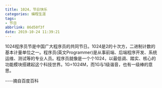 ```yaml
---
title: 1024，节日快乐
categories: 编程生涯
tags:
- 节日
abbrlink: 86d50f3f
date: 2019-10-24 11:39:21
---
```

1024程序员节是中国广大程序员的共同节日。1024是2的十次方，二进制计数的基本计量单位之一。程序员(英文Programmer)是从事前端、后端程序开发、系统运维、测试等的专业人员。程序员就像是一个个1024，以最低调、踏实、核心的功能模块搭建起这个科技世界。1G=1024M，而1G与1级谐音，也有一级棒的意思。

----摘自百度百科